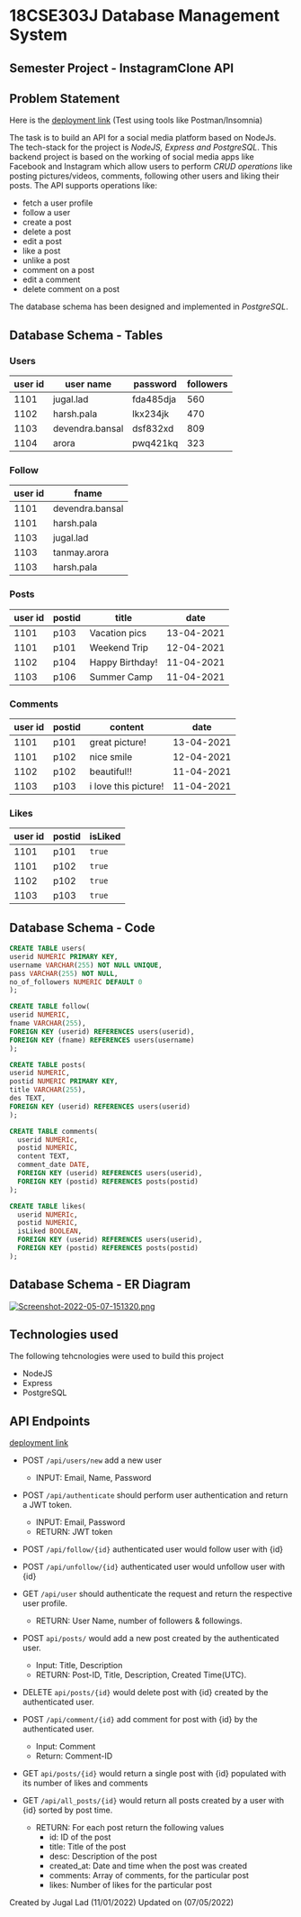 # 18CSE303J Database Management System 
## Semester Project - InstagramClone API

## Problem Statement

Here is the [deployment link](https://immense-tundra-83823.herokuapp.com/) (Test using tools like Postman/Insomnia)

The task is to build an API for a social media platform based on NodeJs. The tech-stack for the project is *NodeJS, Express and PostgreSQL*. This backend project is based on the working of social media apps like Facebook and Instagram which allow users to perform *CRUD operations* like posting pictures/videos, comments, following other users and liking their posts. The API supports operations like: 

- fetch a user profile 
- follow a user
- create a post 
- delete a post
- edit a post 
- like a post 
- unlike a post
- comment on a post
- edit a comment
- delete comment on a post 

The database schema has been designed and implemented in *PostgreSQL*.

## Database Schema - Tables

### Users 

| user id  | user name | password | followers |
| ------------- | ------------- | ----------- | ----------- | 
| 1101  | jugal.lad  | fda485dja  | 560 |
| 1102  | harsh.pala  | lkx234jk  | 470 |
| 1103  | devendra.bansal  | dsf832xd  | 809 |
| 1104  | arora  |  pwq421kq | 323 |

### Follow 

| user id  | fname |
| ------------- | ------------- | 
| 1101  | devendra.bansal |
| 1101  | harsh.pala |
| 1103  | jugal.lad |
| 1103  | tanmay.arora |
| 1103  | harsh.pala |

### Posts

| user id  | postid | title | date |
| ------------- | ------------- | ----------- | ----------- | 
| 1101  | p103  | Vacation pics  | 13-04-2021 |
| 1101  | p101  | Weekend Trip  | 12-04-2021 |
| 1102  | p104  | Happy Birthday!  | 11-04-2021 |
| 1103  | p106  | Summer Camp | 11-04-2021 |


### Comments

| user id  | postid | content | date |
| ------------- | ------------- | ----------- | ----------- | 
| 1101  | p101  | great picture!  | 13-04-2021 |
| 1101  | p102  | nice smile  | 12-04-2021 |
| 1102  | p102  | beautiful!!  | 11-04-2021 |
| 1103  | p103  |  i love this picture! | 11-04-2021 |

### Likes

| user id  | postid | isLiked |
| ------------- | ------------- | ----------- |
| 1101  | p101  | `true` |
| 1101  | p102  | `true` |
| 1102  | p102  | `true` |
| 1103  | p103  | `true` |


## Database Schema - Code

```sql
CREATE TABLE users(
userid NUMERIC PRIMARY KEY,
username VARCHAR(255) NOT NULL UNIQUE,
pass VARCHAR(255) NOT NULL,
no_of_followers NUMERIC DEFAULT 0
);

CREATE TABLE follow(
userid NUMERIC,
fname VARCHAR(255),
FOREIGN KEY (userid) REFERENCES users(userid),
FOREIGN KEY (fname) REFERENCES users(username)
);

CREATE TABLE posts(
userid NUMERIC,
postid NUMERIC PRIMARY KEY,
title VARCHAR(255),
des TEXT,
FOREIGN KEY (userid) REFERENCES users(userid)
);

CREATE TABLE comments(
  userid NUMERIc,
  postid NUMERIC,
  content TEXT,
  comment_date DATE,
  FOREIGN KEY (userid) REFERENCES users(userid),
  FOREIGN KEY (postid) REFERENCES posts(postid)
);

CREATE TABLE likes(
  userid NUMERIc,
  postid NUMERIC,
  isLiked BOOLEAN,
  FOREIGN KEY (userid) REFERENCES users(userid),
  FOREIGN KEY (postid) REFERENCES posts(postid)
);
```


## Database Schema - ER Diagram

[![Screenshot-2022-05-07-151320.png](https://i.postimg.cc/PfvVD6K7/Screenshot-2022-05-07-151320.png)](https://postimg.cc/BtsC9Br5)


## Technologies used  
The following tehcnologies were used to build this project

 - NodeJS
 - Express
 - PostgreSQL

## API Endpoints 
[deployment link](https://immense-tundra-83823.herokuapp.com/)

- POST `/api/users/new` add a new user
    - INPUT: Email, Name, Password

- POST `/api/authenticate` should perform user authentication and return a JWT token.
    - INPUT: Email, Password
    - RETURN: JWT token

- POST `/api/follow/{id}` authenticated user would follow user with {id}
- POST `/api/unfollow/{id}` authenticated user would unfollow user with {id}

- GET `/api/user` should authenticate the request and return the respective user profile.
    - RETURN: User Name, number of followers & followings.

- POST `api/posts/` would add a new post created by the authenticated user.
    - Input: Title, Description
    - RETURN: Post-ID, Title, Description, Created Time(UTC).

- DELETE `api/posts/{id}` would delete post with {id} created by the authenticated user.

- POST `/api/comment/{id}` add comment for post with {id} by the authenticated user.
    - Input: Comment
    - Return: Comment-ID

- GET `api/posts/{id}` would return a single post with {id} populated with its number of likes and comments
   
- GET `/api/all_posts/{id}` would return all posts created by a user with {id} sorted by post time.
    - RETURN: For each post return the following values
        - id: ID of the post
        - title: Title of the post
        - desc: Description of the post
        - created_at: Date and time when the post was created
        - comments: Array of comments, for the particular post
        - likes: Number of likes for the particular post

Created by Jugal Lad (11/01/2022) 
Updated on (07/05/2022)
